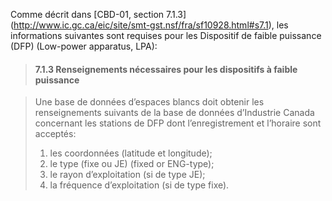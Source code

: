 Comme décrit dans [CBD-01, section 7.1.3] (http://www.ic.gc.ca/eic/site/smt-gst.nsf/fra/sf10928.html#s7.1), les informations suivantes sont requises pour les Dispositif de faible puissance (DFP) (Low-power apparatus, LPA):

> #### 7.1.3 Renseignements nécessaires pour les dispositifs à faible puissance

>
> Une base de données d’espaces blancs doit obtenir les renseignements suivants de la base de données d’Industrie Canada concernant les stations de DFP dont l’enregistrement et l’horaire sont acceptés:
>
> 1. les coordonnées (latitude et longitude);
> 2. le type (fixe ou JE) (fixed or ENG-type);
> 3. le rayon d’exploitation (si de type JE);
> 4. la fréquence d’exploitation (si de type fixe).




